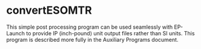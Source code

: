 # convertESOMTR

This simple post processing program can be used seamlessly with EP-Launch to provide IP (inch-pound) unit output files rather than SI units. This program is described more fully in the Auxiliary Programs document.